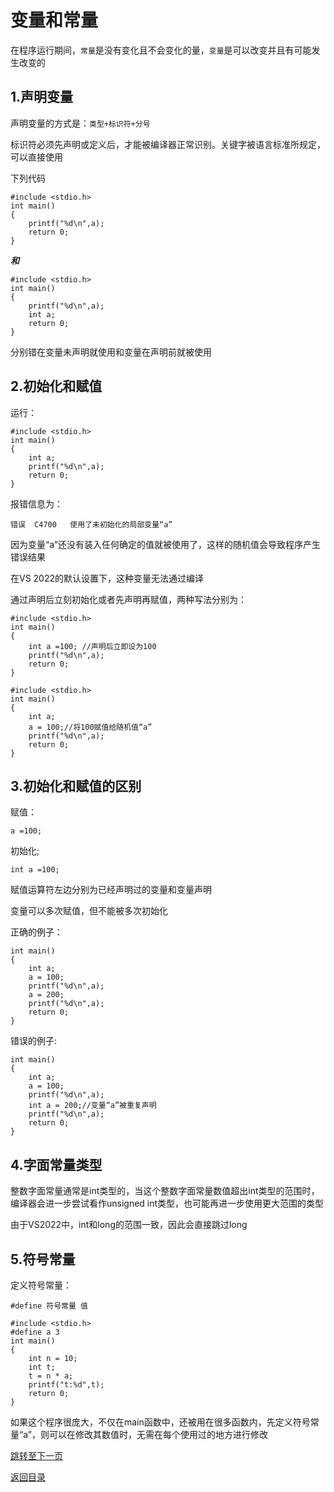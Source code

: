 # 变量和常量

在程序运行期间，`常量`是没有变化且不会变化的量，`变量`是可以改变并且有可能发生改变的

## 1.声明变量

声明变量的方式是：`类型+标识符+分号`

标识符必须先声明或定义后，才能被编译器正常识别。关键字被语言标准所规定，可以直接使用

下列代码

```
#include <stdio.h>
int main()
{
    printf("%d\n",a);
    return 0;
}
```

***和***

```
#include <stdio.h>
int main()
{
    printf("%d\n",a);
    int a;
    return 0;
}
```

分别错在变量未声明就使用和变量在声明前就被使用

## 2.初始化和赋值

运行：

```
#include <stdio.h>
int main()
{
    int a;
    printf("%d\n",a);
    return 0;
}
```

报错信息为：

```
错误	C4700	使用了未初始化的局部变量“a”
```

因为变量“a”还没有装入任何确定的值就被使用了，这样的随机值会导致程序产生错误结果

在VS 2022的默认设置下，这种变量无法通过编译

通过声明后立刻初始化或者先声明再赋值，两种写法分别为：

```
#include <stdio.h>
int main()
{
    int a =100; //声明后立即设为100
    printf("%d\n",a);
    return 0;
}
```

```
#include <stdio.h>
int main()
{
    int a;
    a = 100;//将100赋值给随机值“a”
    printf("%d\n",a);
    return 0;
}
```

## 3.初始化和赋值的区别

赋值：
```
a =100;
```

初始化;
```
int a =100;

```

赋值运算符左边分别为已经声明过的变量和变量声明

变量可以多次赋值，但不能被多次初始化

正确的例子：

```
int main()
{
    int a;
    a = 100;
    printf("%d\n",a);
    a = 200;
    printf("%d\n",a);
    return 0;
}
```

错误的例子:

```
int main()
{
    int a;
    a = 100;
    printf("%d\n",a);
    int a = 200;//变量“a”被重复声明
    printf("%d\n",a);
    return 0;
}
```

## 4.字面常量类型

整数字面常量通常是int类型的，当这个整数字面常量数值超出int类型的范围时，编译器会进一步尝试看作unsigned int类型，也可能再进一步使用更大范围的类型

由于VS2022中，int和long的范围一致，因此会直接跳过long

## 5.符号常量

定义符号常量：

```
#define 符号常量 值
```

```
#include <stdio.h>
#define a 3
int main()
{
    int n = 10;
    int t;
    t = n * a;
    printf("t:%d",t);
    return 0;
}
```

如果这个程序很庞大，不仅在main函数中，还被用在很多函数内，先定义符号常量“a”，则可以在修改其数值时，无需在每个使用过的地方进行修改

[跳转至下一页](https://github.com/GuangYu-yu/Learn-C-language-from-scratch/blob/main/%E7%9B%AE%E5%BD%95%E6%96%87%E4%BB%B6/%E5%AD%97%E7%AC%A6%E5%B8%B8%E9%87%8F%E5%8F%8A%E5%AD%97%E7%AC%A6%E5%8F%98%E9%87%8F.md)

[返回目录](https://github.com/GuangYu-yu/Learn-C-language-from-scratch/blob/main/%E7%9B%AE%E5%BD%95%E6%96%87%E4%BB%B6/%E7%9B%AE%E5%BD%95.md)

